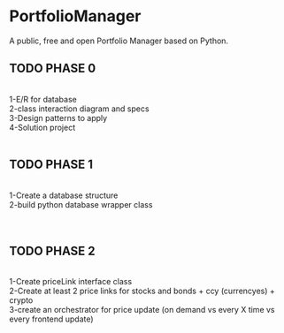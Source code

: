 # PortfolioManager
A public, free and open Portfolio Manager based on Python.

<h2>TODO PHASE 0</H2><br>
1-E/R for database<br>
2-class interaction diagram and specs <br>
3-Design patterns to apply <br>
4-Solution project <br><br>
<h2>TODO PHASE 1</h2>
<br>
1-Create a database structure <br>
2-build python database wrapper class <br>
<br>
<br>
<h2>TODO PHASE 2</h2>
<br>
1-Create priceLink interface class <br>
2-Create at least 2 price links for stocks and bonds + ccy (currencyes) + crypto <br>
3-create an orchestrator for price update (on demand vs every X time vs every frontend update) <br>

